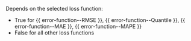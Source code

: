 Depends on the selected loss function:
- True for {{ error-function--RMSE }}, {{ error-function--Quantile }}, {{ error-function--MAE }}, {{ error-function--MAPE }}
- False for all other loss functions
